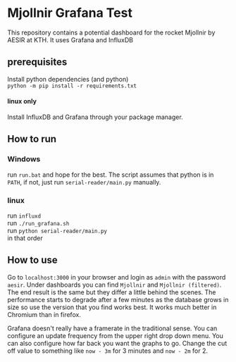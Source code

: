 # Mjollnir Grafana Test
This repository contains a potential dashboard for the rocket Mjollnir by AESIR at KTH.
It uses Grafana and InfluxDB

## prerequisites
Install python dependencies (and python)\
`python -m pip install -r requirements.txt`

#### linux only
Install InfluxDB and Grafana through your package manager.

## How to run
### Windows 
run `run.bat` and hope for the best. The script assumes that python is in `PATH`, if not, just run `serial-reader/main.py` manually.

### linux
run `influxd`\
run `./run_grafana.sh`\
run `python serial-reader/main.py`\
in that order

## How to use

Go to `localhost:3000` in your browser and login as `admin` with the password `aesir`.
Under dashboards you can find `Mjollnir` and `Mjollnir (filtered)`. The end result is the same but they differ a little behind the scenes.
The performance starts to degrade after a few minutes as the database grows in size so use the version that you find works best. It works much better in Chromium than in firefox.

Grafana doesn't really have a framerate in the traditional sense. You can configure an update frequency from the upper right drop down menu. You can also configure how far back you want the graphs to go. Change the cut off value to something like `now - 3m` for 3 minutes and `now - 2m` for 2. 